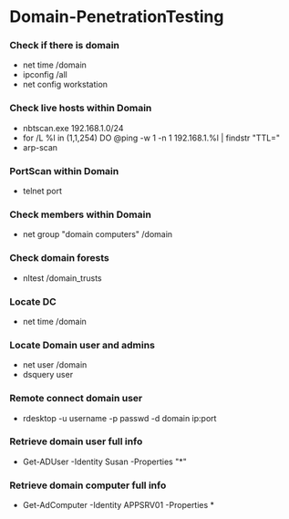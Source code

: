 # Domain-PenetrationTesting
### Check if there is domain
* net time /domain
* ipconfig /all
* net config workstation

### Check live hosts within Domain
* nbtscan.exe 192.168.1.0/24
* for /L %l in (1,1,254) DO @ping -w 1 -n 1 192.168.1.%l | findstr "TTL="
* arp-scan

### PortScan within Domain
* telnet port 

### Check members within Domain
* net group "domain computers" /domain

### Check domain forests
* nltest /domain_trusts

### Locate DC
* net time /domain

### Locate Domain user and admins
* net user /domain
* dsquery user

### Remote connect domain user
* rdesktop -u username -p passwd -d domain ip:port

### Retrieve domain user full info
* Get-ADUser -Identity Susan -Properties "*"

### Retrieve domain computer full info
* Get-AdComputer -Identity APPSRV01 -Properties *
